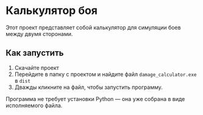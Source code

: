 # Калькулятор боя

Этот проект представляет собой калькулятор для симуляции боев между двумя сторонами.

## Как запустить

1. Скачайте проект
2. Перейдите в папку с проектом и найдите файл `damage_calculator.exe` в `dist`
3. Дважды кликните на файл, чтобы запустить программу.

Программа не требует установки Python — она уже собрана в виде исполняемого файла.
